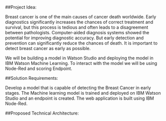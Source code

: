 ##Project Idea:

Breast cancer is one of the main causes of cancer death worldwide. Early diagnostics significantly increases the chances of correct treatment and survival, but this process is tedious and often leads to a disagreement between pathologists. Computer-aided diagnosis systems showed the potential for improving diagnostic accuracy. But early detection and prevention can significantly reduce the chances of death. It is important to detect breast cancer as early as possible.

We will be building a model in Watson Studio and deploying the model in IBM Watson Machine Learning. To interact with the model we will be using Node-Red and scoring Endpoint.

##Solution Requirements:

Develop a model that is capable of detecting the Breast Cancer in early stages. The Machine learning model is trained and deployed on IBM Watson Studio and an endpoint is created. The web application is built using IBM Node-Red.

##Proposed Technical Architecture:

